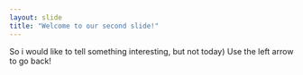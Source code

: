```yaml
---
layout: slide
title: "Welcome to our second slide!"
---
```

So i would like to tell something interesting, but not today)
Use the left arrow to go back!
